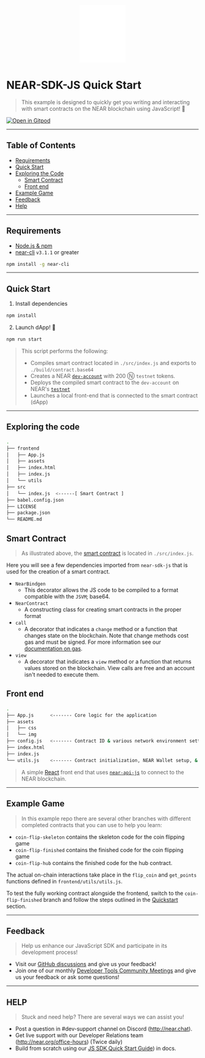 <center>
    <img src="frontend/assets/img/near_logo_stack_wht.png" width="120" />
</center>

# NEAR-SDK-JS Quick Start

> This example is designed to quickly get you writing and interacting with smart contracts on the NEAR blockchain using JavaScript! 🚀

[![Open in Gitpod](https://gitpod.io/button/open-in-gitpod.svg)](https://gitpod.io/#https://github.com/near-examples/near-sdk-js-quickstart)

---

## Table of Contents

- [Requirements](#requirements)
- [Quick Start](#quick-start)
- [Exploring the Code](#exploring-the-code)
  - [Smart Contract](#smart-contract)
  - [Front end](#front-end)
- [Example Game](#example-game)
- [Feedback](#feedback)
- [Help](#help)

---

## Requirements

- [Node.js & npm](https://docs.npmjs.com/downloading-and-installing-node-js-and-npm)
- [near-cli](https://docs.near.org/docs/tools/near-cli) `v3.1.1` or greater

```bash
npm install -g near-cli
```

---

## Quick Start

1. Install dependencies

```bash
npm install
```

2. Launch dApp! 🚀

```bash
npm run start
```

> This script performs the following:
>
> - Compiles smart contract located in `./src/index.js` and exports to `./build/contract.base64`
> - Creates a NEAR [`dev-account`](https://docs.near.org/docs/concepts/account#dev-accounts) with 200 Ⓝ `testnet` tokens.
> - Deploys the compiled smart contract to the `dev-account` on NEAR's [`testnet`](https://docs.near.org/docs/concepts/networks#testnet)
> - Launches a local front-end that is connected to the smart contract (dApp)

---

## Exploring the code

```bash
.
├── frontend
│   ├── App.js
│   ├── assets
│   ├── index.html
│   ├── index.js
│   └── utils
├── src
│   └── index.js  <------[ Smart Contract ]
├── babel.config.json
├── LICENSE
├── package.json
└── README.md

```

## Smart Contract

> As illustrated above, the [smart contract](https://en.wikipedia.org/wiki/Smart_contract) is located in `./src/index.js`.

Here you will see a few dependencies imported from `near-sdk-js` that is used for the creation of a smart contract.

- `NearBindgen`
  - This decorator allows the JS code to be compiled to a format compatible with the `JSVM`; base64.
- `NearContract`
  - A constructing class for creating smart contracts in the proper format
- `call`
  - A decorator that indicates a `change` method or a function that changes state on the blockchain. Note that change methods cost gas and must be signed. For more information see our [documentation on gas](https://docs.near.org/docs/concepts/gas).
- `view`
  - A decorator that indicates a `view` method or a function that returns values stored on the blockchain. View calls are free and an account isn't needed to execute them.

## Front end

```bash
.
├── App.js      <------- Core logic for the application
├── assets
│   ├── css
│   └── img
├── config.js   <------- Contract ID & various network environment settings
├── index.html
├── index.js
└── utils.js    <------- Contract initialization, NEAR Wallet setup, & dApp functions
```

> A simple [React](https://reactjs.org/) front end that uses [`near-api-js`](https://github.com/near/near-api-js) to connect to the NEAR blockchain.

---

## Example Game

> In this example repo there are several other branches with different completed contracts that you can use to help you learn:

- `coin-flip-skeleton` contains the skeleton code for the coin flipping game
- `coin-flip-finished` contains the finished code for the coin flipping game
- `coin-flip-hub` contains the finished code for the hub contract.

The actual on-chain interactions take place in the `flip_coin` and `get_points` functions defined in `frontend/utils/utils.js`.

To test the fully working contract alongside the frontend, switch to the `coin-flip-finished` branch and follow the steps outlined in the [Quickstart](#quick-start) section.

---

## Feedback

> Help us enhance our JavaScript SDK and participate in its development process!

- Visit our [GitHub discussions](https://github.com/near/near-sdk-js/discussions) and give us your feedback!
- Join one of our monthly [Developer Tools Community Meetings](http://near.ai/tooling-meetings) and give us your feedback or ask some questions!

---

## HELP

> Stuck and need help? There are several ways we can assist you!

- Post a question in #dev-support channel on Discord (http://near.chat).
- Get live support with our Developer Relations team (http://near.org/office-hours) (Twice daily)
- Build from scratch using our [JS SDK Quick Start Guide](https://docs.near.org/docs/develop/contracts/js/enclave-quickstart)) in docs.
